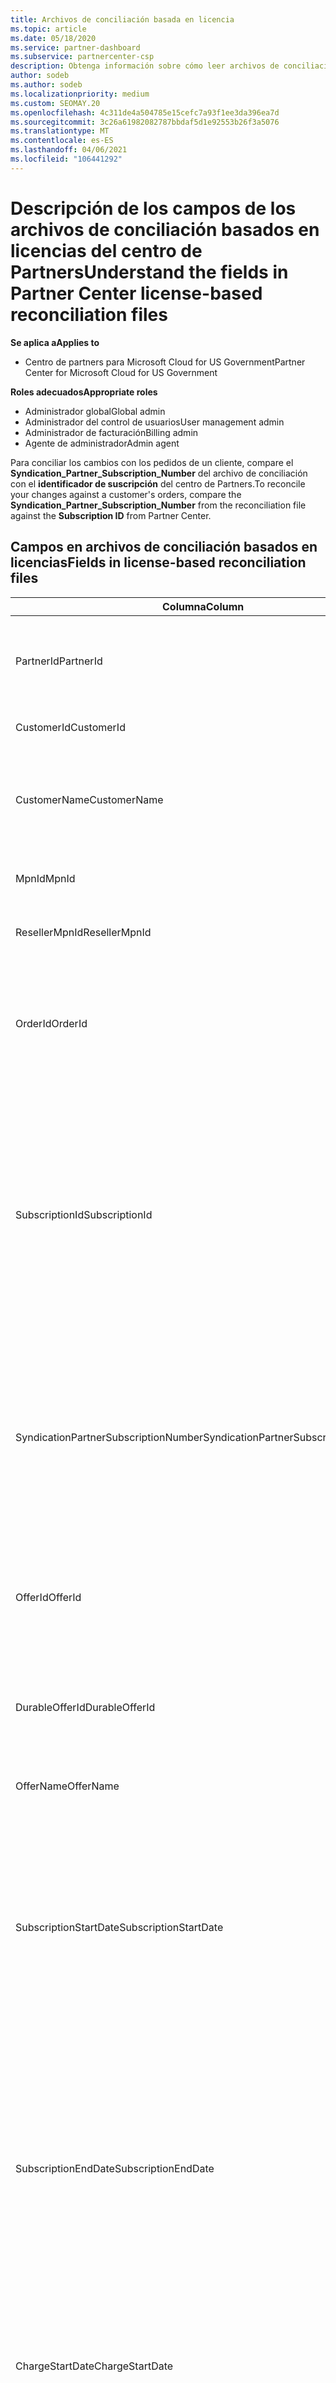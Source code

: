 ```yaml
---
title: Archivos de conciliación basada en licencia
ms.topic: article
ms.date: 05/18/2020
ms.service: partner-dashboard
ms.subservice: partnercenter-csp
description: Obtenga información sobre cómo leer archivos de conciliación basados en licencias en el centro de Partners. En este artículo se explica el significado de cada campo en el archivo de conciliación basado en licencias.
author: sodeb
ms.author: sodeb
ms.localizationpriority: medium
ms.custom: SEOMAY.20
ms.openlocfilehash: 4c311de4a504785e15cefc7a93f1ee3da396ea7d
ms.sourcegitcommit: 3c26a61982082787bbdaf5d1e92553b26f3a5076
ms.translationtype: MT
ms.contentlocale: es-ES
ms.lasthandoff: 04/06/2021
ms.locfileid: "106441292"
---
```

# <a name="understand-the-fields-in-partner-center-license-based-reconciliation-files"></a><span data-ttu-id="299ae-104">Descripción de los campos de los archivos de conciliación basados en licencias del centro de Partners</span><span class="sxs-lookup"><span data-stu-id="299ae-104">Understand the fields in Partner Center license-based reconciliation files</span></span>

<span data-ttu-id="299ae-105">**Se aplica a**</span><span class="sxs-lookup"><span data-stu-id="299ae-105">**Applies to**</span></span>

- <span data-ttu-id="299ae-106">Centro de partners para Microsoft Cloud for US Government</span><span class="sxs-lookup"><span data-stu-id="299ae-106">Partner Center for Microsoft Cloud for US Government</span></span>

<span data-ttu-id="299ae-107">**Roles adecuados**</span><span class="sxs-lookup"><span data-stu-id="299ae-107">**Appropriate roles**</span></span>

- <span data-ttu-id="299ae-108">Administrador global</span><span class="sxs-lookup"><span data-stu-id="299ae-108">Global admin</span></span>
- <span data-ttu-id="299ae-109">Administrador del control de usuarios</span><span class="sxs-lookup"><span data-stu-id="299ae-109">User management admin</span></span>
- <span data-ttu-id="299ae-110">Administrador de facturación</span><span class="sxs-lookup"><span data-stu-id="299ae-110">Billing admin</span></span>
- <span data-ttu-id="299ae-111">Agente de administrador</span><span class="sxs-lookup"><span data-stu-id="299ae-111">Admin agent</span></span>

<span data-ttu-id="299ae-112">Para conciliar los cambios con los pedidos de un cliente, compare el **Syndication_Partner_Subscription_Number** del archivo de conciliación con el **identificador de suscripción** del centro de Partners.</span><span class="sxs-lookup"><span data-stu-id="299ae-112">To reconcile your changes against a customer's orders, compare the **Syndication_Partner_Subscription_Number** from the reconciliation file against the **Subscription ID** from Partner Center.</span></span>

## <a name="fields-in-license-based-reconciliation-files"></a><span data-ttu-id="299ae-113">Campos en archivos de conciliación basados en licencias</span><span class="sxs-lookup"><span data-stu-id="299ae-113">Fields in license-based reconciliation files</span></span>

| <span data-ttu-id="299ae-114">Columna</span><span class="sxs-lookup"><span data-stu-id="299ae-114">Column</span></span> | <span data-ttu-id="299ae-115">Descripción</span><span class="sxs-lookup"><span data-stu-id="299ae-115">Description</span></span> | <span data-ttu-id="299ae-116">Valor de ejemplo</span><span class="sxs-lookup"><span data-stu-id="299ae-116">Sample value</span></span> |
| ------ | ----------- | ------------ |
| <span data-ttu-id="299ae-117">PartnerId</span><span class="sxs-lookup"><span data-stu-id="299ae-117">PartnerId</span></span> | <span data-ttu-id="299ae-118">Identificador único en formato GUID para una entidad de facturación específica.</span><span class="sxs-lookup"><span data-stu-id="299ae-118">Unique identifier in GUID format for a specific billing entity.</span></span> <span data-ttu-id="299ae-119">No es necesario para la reconciliación.</span><span class="sxs-lookup"><span data-stu-id="299ae-119">Not required for reconciliation.</span></span> <span data-ttu-id="299ae-120">Igual en todas las filas.</span><span class="sxs-lookup"><span data-stu-id="299ae-120">Same in all rows.</span></span> | <span data-ttu-id="299ae-121">*8ddd03642-test-test-test-46b58d356b4e*</span><span class="sxs-lookup"><span data-stu-id="299ae-121">*8ddd03642-test-test-test-46b58d356b4e*</span></span> |
| <span data-ttu-id="299ae-122">CustomerId</span><span class="sxs-lookup"><span data-stu-id="299ae-122">CustomerId</span></span> | <span data-ttu-id="299ae-123">Identificador único de Microsoft para el cliente en formato GUID.</span><span class="sxs-lookup"><span data-stu-id="299ae-123">Unique Microsoft identifier for the customer in GUID format.</span></span> | <span data-ttu-id="299ae-124">*12ABCD34-001A-BCD2-987C-3210ABCD5678*</span><span class="sxs-lookup"><span data-stu-id="299ae-124">*12ABCD34-001A-BCD2-987C-3210ABCD5678*</span></span> |
| <span data-ttu-id="299ae-125">CustomerName</span><span class="sxs-lookup"><span data-stu-id="299ae-125">CustomerName</span></span> | <span data-ttu-id="299ae-126">Nombre de la organización del cliente, según figura en el Centro de partners.</span><span class="sxs-lookup"><span data-stu-id="299ae-126">Customer's organization name, as reported in Partner Center.</span></span> <span data-ttu-id="299ae-127">*Campo muy importante para conciliar la factura con la información del sistema.*</span><span class="sxs-lookup"><span data-stu-id="299ae-127">*Very important field for reconciling the invoice with your system information.*</span></span> | <span data-ttu-id="299ae-128">*Cliente de prueba A*</span><span class="sxs-lookup"><span data-stu-id="299ae-128">*Test Customer A*</span></span> |
| <span data-ttu-id="299ae-129">MpnId</span><span class="sxs-lookup"><span data-stu-id="299ae-129">MpnId</span></span> | <span data-ttu-id="299ae-130">Identificador de MPN del asociado de CSP.</span><span class="sxs-lookup"><span data-stu-id="299ae-130">MPN identifier of the CSP partner.</span></span> <span data-ttu-id="299ae-131">Vea [Cómo elemento por asociado](use-the-reconciliation-files.md#itemize-reconciliation-files-by-partner).</span><span class="sxs-lookup"><span data-stu-id="299ae-131">See [how to itemize by partner](use-the-reconciliation-files.md#itemize-reconciliation-files-by-partner).</span></span> | <span data-ttu-id="299ae-132">*4390934*</span><span class="sxs-lookup"><span data-stu-id="299ae-132">*4390934*</span></span> |
| <span data-ttu-id="299ae-133">ResellerMpnId</span><span class="sxs-lookup"><span data-stu-id="299ae-133">ResellerMpnId</span></span> | <span data-ttu-id="299ae-134">Identificador de MPN del distribuidor de registro de la suscripción.</span><span class="sxs-lookup"><span data-stu-id="299ae-134">MPN identifier of the reseller of record for the subscription.</span></span>  |
| <span data-ttu-id="299ae-135">OrderId</span><span class="sxs-lookup"><span data-stu-id="299ae-135">OrderId</span></span> | <span data-ttu-id="299ae-136">Identificador único para un pedido en la plataforma de facturación de Microsoft.</span><span class="sxs-lookup"><span data-stu-id="299ae-136">Unique identifier for an order in the Microsoft billing platform.</span></span> <span data-ttu-id="299ae-137">Puede ser útil para identificar el orden al ponerse en contacto con el servicio de soporte técnico.</span><span class="sxs-lookup"><span data-stu-id="299ae-137">May be useful to identify the order when contacting support.</span></span> <span data-ttu-id="299ae-138">No se usa para la conciliación.</span><span class="sxs-lookup"><span data-stu-id="299ae-138">Not used for reconciliation.</span></span> | <span data-ttu-id="299ae-139">*566890604832738111*</span><span class="sxs-lookup"><span data-stu-id="299ae-139">*566890604832738111*</span></span> |
| <span data-ttu-id="299ae-140">SubscriptionId</span><span class="sxs-lookup"><span data-stu-id="299ae-140">SubscriptionId</span></span> | <span data-ttu-id="299ae-141">Identificador único para una suscripción en la plataforma de facturación de Microsoft.</span><span class="sxs-lookup"><span data-stu-id="299ae-141">Unique identifier for a subscription in the Microsoft billing platform.</span></span> <span data-ttu-id="299ae-142">Puede ser útil para identificar la suscripción al ponerse en contacto con el servicio de soporte técnico.</span><span class="sxs-lookup"><span data-stu-id="299ae-142">May be useful to identify the subscription when contacting support.</span></span> <span data-ttu-id="299ae-143">No se usa para la conciliación.</span><span class="sxs-lookup"><span data-stu-id="299ae-143">Not used for reconciliation.</span></span> <span data-ttu-id="299ae-144">*Este valor no es el mismo que el **identificador de suscripción** en la consola de administración de socios comerciales. Consulte **SyndicationPartnerSubscriptionNumber** en su lugar.*</span><span class="sxs-lookup"><span data-stu-id="299ae-144">*This value is not the same as the **Subscription ID** on the Partner Admin Console. Please see **SyndicationPartnerSubscriptionNumber** instead.*</span></span> | <span data-ttu-id="299ae-145">*usCBMgAAAAAAAAIA*</span><span class="sxs-lookup"><span data-stu-id="299ae-145">*usCBMgAAAAAAAAIA*</span></span> |
| <span data-ttu-id="299ae-146">SyndicationPartnerSubscriptionNumber</span><span class="sxs-lookup"><span data-stu-id="299ae-146">SyndicationPartnerSubscriptionNumber</span></span> | <span data-ttu-id="299ae-147">Identificador único de las suscripciones.</span><span class="sxs-lookup"><span data-stu-id="299ae-147">Unique identifier for subscriptions.</span></span> <span data-ttu-id="299ae-148">Un cliente puede tener varias suscripciones para el mismo plan.</span><span class="sxs-lookup"><span data-stu-id="299ae-148">A customer can have multiple subscriptions for the same plan.</span></span> <span data-ttu-id="299ae-149">Esta columna es importante para el análisis de archivos de conciliación.</span><span class="sxs-lookup"><span data-stu-id="299ae-149">This column is important for reconciliation file analysis.</span></span> <span data-ttu-id="299ae-150">Este campo se asigna al **identificador de suscripción** en la consola de administración de socios comerciales.</span><span class="sxs-lookup"><span data-stu-id="299ae-150">This field maps to the **Subscription ID** in the Partner Admin Console.</span></span> | <span data-ttu-id="299ae-151">*fb977ab5-test-test-test-24c8d9591708*</span><span class="sxs-lookup"><span data-stu-id="299ae-151">*fb977ab5-test-test-test-24c8d9591708*</span></span> |
| <span data-ttu-id="299ae-152">OfferId</span><span class="sxs-lookup"><span data-stu-id="299ae-152">OfferId</span></span> | <span data-ttu-id="299ae-153">Identificador único de la oferta.</span><span class="sxs-lookup"><span data-stu-id="299ae-153">Unique offer identifier.</span></span> <span data-ttu-id="299ae-154">Identificador de la oferta estándar, tal como se define en la lista de precios.</span><span class="sxs-lookup"><span data-stu-id="299ae-154">Standard offer identifier, as defined in the price list.</span></span> <span data-ttu-id="299ae-155">*Este valor no coincide con el identificador de la **oferta** de la lista de precios. Vea **DurableOfferID** en su lugar.*</span><span class="sxs-lookup"><span data-stu-id="299ae-155">*This value does not match **Offer ID** from the price list. See **DurableOfferID** instead.*</span></span> | <span data-ttu-id="299ae-156">*FE616D64-E9A8-40EF-843F-152E9BBEF3D1*</span><span class="sxs-lookup"><span data-stu-id="299ae-156">*FE616D64-E9A8-40EF-843F-152E9BBEF3D1*</span></span> |
| <span data-ttu-id="299ae-157">DurableOfferId</span><span class="sxs-lookup"><span data-stu-id="299ae-157">DurableOfferId</span></span> | <span data-ttu-id="299ae-158">Identificador único de la oferta durable, tal como se define en la lista de precios.</span><span class="sxs-lookup"><span data-stu-id="299ae-158">Unique durable offer identifier, as defined in the price list.</span></span> <span data-ttu-id="299ae-159">*Este valor coincide con el identificador de la **oferta** de la lista de precios.*</span><span class="sxs-lookup"><span data-stu-id="299ae-159">*This value matches the **Offer ID** from the price list.*</span></span> | <span data-ttu-id="299ae-160">*1017D7F3-6D7F-4BFA-BDD8-79BC8F104E0C*</span><span class="sxs-lookup"><span data-stu-id="299ae-160">*1017D7F3-6D7F-4BFA-BDD8-79BC8F104E0C*</span></span> |
| <span data-ttu-id="299ae-161">OfferName</span><span class="sxs-lookup"><span data-stu-id="299ae-161">OfferName</span></span> | <span data-ttu-id="299ae-162">Nombre de la oferta de servicio adquirida por el cliente, según se define en la lista de precios.</span><span class="sxs-lookup"><span data-stu-id="299ae-162">The name of the service offering purchased by the customer, as defined in the price list.</span></span> | <span data-ttu-id="299ae-163">*Microsoft Office 365 (Plan E3)*</span><span class="sxs-lookup"><span data-stu-id="299ae-163">*Microsoft Office 365 (Plan E3)*</span></span> |
| <span data-ttu-id="299ae-164">SubscriptionStartDate</span><span class="sxs-lookup"><span data-stu-id="299ae-164">SubscriptionStartDate</span></span> | <span data-ttu-id="299ae-165">Fecha de inicio de la suscripción.</span><span class="sxs-lookup"><span data-stu-id="299ae-165">The subscription start date.</span></span> <span data-ttu-id="299ae-166">La hora es siempre el principio del día, 00:00.</span><span class="sxs-lookup"><span data-stu-id="299ae-166">The time is always the beginning of the day, 0:00.</span></span> <span data-ttu-id="299ae-167">Este campo se establece en el día después de enviar el pedido.</span><span class="sxs-lookup"><span data-stu-id="299ae-167">This field is set to the day after the order was submitted.</span></span> <span data-ttu-id="299ae-168">Se usa con **SubscriptionEndDate** para determinar: Si el cliente sigue en el primer año de la suscripción, o si la suscripción se ha renovado durante el año siguiente.</span><span class="sxs-lookup"><span data-stu-id="299ae-168">Used with the **SubscriptionEndDate** to determine: if the customer is still within the first year of the subscription, or if the subscription has been renewed for the following year.</span></span> | <span data-ttu-id="299ae-169">*2/1/2019 0:00*</span><span class="sxs-lookup"><span data-stu-id="299ae-169">*2/1/2019 0:00*</span></span> |
| <span data-ttu-id="299ae-170">SubscriptionEndDate</span><span class="sxs-lookup"><span data-stu-id="299ae-170">SubscriptionEndDate</span></span> | <span data-ttu-id="299ae-171">Fecha de finalización de la suscripción.</span><span class="sxs-lookup"><span data-stu-id="299ae-171">The subscription end date.</span></span> <span data-ttu-id="299ae-172">La hora es siempre el principio del día, 00:00.</span><span class="sxs-lookup"><span data-stu-id="299ae-172">The time is always the beginning of the day, 0:00.</span></span> <span data-ttu-id="299ae-173">*12 meses más **x** días después de la fecha de inicio* para alinearse con la fecha de facturación del socio o *12 meses a partir de la fecha de renovación*.</span><span class="sxs-lookup"><span data-stu-id="299ae-173">Either *12 months plus **x** days after the start date* to align with the partner's billing date or *12 months from the renewal date*.</span></span> <span data-ttu-id="299ae-174">En el momento de la renovación, los precios se actualizan según la lista de precios actual.</span><span class="sxs-lookup"><span data-stu-id="299ae-174">At renewal, prices are updated to the current price list.</span></span> <span data-ttu-id="299ae-175">Es posible que se necesite una comunicación con el cliente antes de la renovación automatizada.</span><span class="sxs-lookup"><span data-stu-id="299ae-175">Customer communication may be required in advance of automated renewal.</span></span> | <span data-ttu-id="299ae-176">*2/1/2019 0:00*</span><span class="sxs-lookup"><span data-stu-id="299ae-176">*2/1/2019 0:00*</span></span> |
| <span data-ttu-id="299ae-177">ChargeStartDate</span><span class="sxs-lookup"><span data-stu-id="299ae-177">ChargeStartDate</span></span> | <span data-ttu-id="299ae-178">Día de inicio de los cargos.</span><span class="sxs-lookup"><span data-stu-id="299ae-178">Start day of the charges.</span></span> <span data-ttu-id="299ae-179">La hora es siempre el principio del día, 00:00.</span><span class="sxs-lookup"><span data-stu-id="299ae-179">The time is always the beginning of the day, 0:00.</span></span> <span data-ttu-id="299ae-180">Se usa para calcular los cargos diarios (cargos *prorrateados* ) cuando un cliente cambia los números de licencia.</span><span class="sxs-lookup"><span data-stu-id="299ae-180">Used to calculate daily charges (*pro rata* charges) when a customer changes license numbers.</span></span> | <span data-ttu-id="299ae-181">*2/1/2019 0:00*</span><span class="sxs-lookup"><span data-stu-id="299ae-181">*2/1/2019 0:00*</span></span> |
| <span data-ttu-id="299ae-182">ChargeEndDate</span><span class="sxs-lookup"><span data-stu-id="299ae-182">ChargeEndDate</span></span> | <span data-ttu-id="299ae-183">Día de finalización de los cargos.</span><span class="sxs-lookup"><span data-stu-id="299ae-183">End day of the charges.</span></span> <span data-ttu-id="299ae-184">La hora siempre corresponde al fin del día, 23:59.</span><span class="sxs-lookup"><span data-stu-id="299ae-184">The time is always the end of the day, 23:59.</span></span> <span data-ttu-id="299ae-185">Se usa para calcular los cargos diarios (cargos *prorrateados* ) cuando un cliente cambia los números de licencia.</span><span class="sxs-lookup"><span data-stu-id="299ae-185">Used to calculate daily charges (*pro rata* charges) when a customer changes license numbers.</span></span> | <span data-ttu-id="299ae-186">*2/28/2019 23:59*</span><span class="sxs-lookup"><span data-stu-id="299ae-186">*2/28/2019 23:59*</span></span> |
| <span data-ttu-id="299ae-187">ChargeType</span><span class="sxs-lookup"><span data-stu-id="299ae-187">ChargeType</span></span> | <span data-ttu-id="299ae-188">[Tipo de cargo](recon-file-charge-types.md) o ajuste.</span><span class="sxs-lookup"><span data-stu-id="299ae-188">The [type of charge](recon-file-charge-types.md) or adjustment.</span></span> | <span data-ttu-id="299ae-189">Consulte [tipos de cargos](recon-file-charge-types.md).</span><span class="sxs-lookup"><span data-stu-id="299ae-189">See [charge types](recon-file-charge-types.md).</span></span> |
| <span data-ttu-id="299ae-190">UnitPrice</span><span class="sxs-lookup"><span data-stu-id="299ae-190">UnitPrice</span></span> | <span data-ttu-id="299ae-191">Precio por licencia, tal como se publicó en la lista de precios en el momento de la compra.</span><span class="sxs-lookup"><span data-stu-id="299ae-191">Price per license, as published in the price list at the time of purchase.</span></span> <span data-ttu-id="299ae-192">Asegúrese de que coincide con la información almacenada en el sistema de facturación durante la conciliación.</span><span class="sxs-lookup"><span data-stu-id="299ae-192">Be sure this matches the information stored in your billing system during reconciliation.</span></span> | <span data-ttu-id="299ae-193">*6,82*</span><span class="sxs-lookup"><span data-stu-id="299ae-193">*6.82*</span></span> |
| <span data-ttu-id="299ae-194">Cantidad</span><span class="sxs-lookup"><span data-stu-id="299ae-194">Quantity</span></span> | <span data-ttu-id="299ae-195">Número de licencias.</span><span class="sxs-lookup"><span data-stu-id="299ae-195">Number of licenses.</span></span> <span data-ttu-id="299ae-196">Asegúrese de que coincide con la información almacenada en el sistema de facturación durante la conciliación.</span><span class="sxs-lookup"><span data-stu-id="299ae-196">Be sure this matches the information stored in your billing system during reconciliation.</span></span> | <span data-ttu-id="299ae-197">*2*</span><span class="sxs-lookup"><span data-stu-id="299ae-197">*2*</span></span> |
| <span data-ttu-id="299ae-198">Amount</span><span class="sxs-lookup"><span data-stu-id="299ae-198">Amount</span></span> | <span data-ttu-id="299ae-199">Total del precio para la cantidad.</span><span class="sxs-lookup"><span data-stu-id="299ae-199">Total of price for quantity.</span></span> <span data-ttu-id="299ae-200">Se usa para comprobar si el cálculo de cantidad coincide con la forma de calcular este valor para los clientes.</span><span class="sxs-lookup"><span data-stu-id="299ae-200">Used to check if the amount calculation matches how you calculate this value for your customers.</span></span> | <span data-ttu-id="299ae-201">*13.32*</span><span class="sxs-lookup"><span data-stu-id="299ae-201">*13.32*</span></span> |
| <span data-ttu-id="299ae-202">TotalOtherDiscount</span><span class="sxs-lookup"><span data-stu-id="299ae-202">TotalOtherDiscount</span></span> | <span data-ttu-id="299ae-203">Cantidad de descuento que se aplica a estos cargos.</span><span class="sxs-lookup"><span data-stu-id="299ae-203">Amount of discount applied to these charges.</span></span> <span data-ttu-id="299ae-204">Las licencias de producto incluidas en una competencia o en MAPS, o en nuevas suscripciones para un incentivo, también contendrán un importe de descuento en esta columna.</span><span class="sxs-lookup"><span data-stu-id="299ae-204">Product licenses included with a competency or MAPS, or new subscriptions eligible for an incentive, will also contain a discount amount in this column.</span></span> | <span data-ttu-id="299ae-205">*2,32*</span><span class="sxs-lookup"><span data-stu-id="299ae-205">*2.32*</span></span> |
| <span data-ttu-id="299ae-206">Subtotal</span><span class="sxs-lookup"><span data-stu-id="299ae-206">Subtotal</span></span> | <span data-ttu-id="299ae-207">Total sin impuestos.</span><span class="sxs-lookup"><span data-stu-id="299ae-207">Total before tax.</span></span> <span data-ttu-id="299ae-208">Comprueba si el subtotal coincide con el total esperado, en caso de que se trate de un descuento.</span><span class="sxs-lookup"><span data-stu-id="299ae-208">Checks if your subtotal matches your expected total, in case of a discount.</span></span> | <span data-ttu-id="299ae-209">*11*</span><span class="sxs-lookup"><span data-stu-id="299ae-209">*11*</span></span> |
| <span data-ttu-id="299ae-210">Impuesto</span><span class="sxs-lookup"><span data-stu-id="299ae-210">Tax</span></span> | <span data-ttu-id="299ae-211">Cargo del importe de los impuestos.</span><span class="sxs-lookup"><span data-stu-id="299ae-211">Tax amount charge.</span></span> <span data-ttu-id="299ae-212">En función de las reglas de impuestos y las circunstancias específicas de su mercado.</span><span class="sxs-lookup"><span data-stu-id="299ae-212">Based on your market's tax rules and specific circumstances.</span></span> | <span data-ttu-id="299ae-213">*0*</span><span class="sxs-lookup"><span data-stu-id="299ae-213">*0*</span></span> |
| <span data-ttu-id="299ae-214">TotalForCustomer</span><span class="sxs-lookup"><span data-stu-id="299ae-214">TotalForCustomer</span></span> | <span data-ttu-id="299ae-215">Total con impuestos.</span><span class="sxs-lookup"><span data-stu-id="299ae-215">Total after tax.</span></span> <span data-ttu-id="299ae-216">Comprueba si se cobran impuestos en la factura.</span><span class="sxs-lookup"><span data-stu-id="299ae-216">Checks if you are charged tax in the invoice.</span></span> | <span data-ttu-id="299ae-217">*11*</span><span class="sxs-lookup"><span data-stu-id="299ae-217">*11*</span></span> |
| <span data-ttu-id="299ae-218">Moneda</span><span class="sxs-lookup"><span data-stu-id="299ae-218">Currency</span></span> | <span data-ttu-id="299ae-219">Tipo de moneda.</span><span class="sxs-lookup"><span data-stu-id="299ae-219">Currency type.</span></span> <span data-ttu-id="299ae-220">Cada entidad de facturación tiene solo una moneda.</span><span class="sxs-lookup"><span data-stu-id="299ae-220">Each billing entity has only one currency.</span></span> <span data-ttu-id="299ae-221">Compruebe si coincide con la primera factura.</span><span class="sxs-lookup"><span data-stu-id="299ae-221">Check if it matches your first invoice.</span></span> <span data-ttu-id="299ae-222">Vuelva a comprobarlo después de las actualizaciones principales de la plataforma de facturación.</span><span class="sxs-lookup"><span data-stu-id="299ae-222">Check again after any major billing platform updates.</span></span> | <span data-ttu-id="299ae-223">*EUR*</span><span class="sxs-lookup"><span data-stu-id="299ae-223">*EUR*</span></span> |
| <span data-ttu-id="299ae-224">DomainName</span><span class="sxs-lookup"><span data-stu-id="299ae-224">DomainName</span></span> | <span data-ttu-id="299ae-225">Nombre de dominio del cliente.</span><span class="sxs-lookup"><span data-stu-id="299ae-225">Customer's domain name.</span></span> <span data-ttu-id="299ae-226">Este campo puede aparecer en blanco hasta el segundo ciclo de facturación.</span><span class="sxs-lookup"><span data-stu-id="299ae-226">This field may appear blank until the second billing cycle.</span></span> <span data-ttu-id="299ae-227">*No utilice este campo como identificador único para el cliente. El cliente o asociado puede actualizar el personal o el dominio predeterminado a través del portal de Office 365.*</span><span class="sxs-lookup"><span data-stu-id="299ae-227">*Don't use this field as a unique identifier for the customer. The customer/partner can update the vanity or default domain through the  Office 365 portal.*</span></span> | <span data-ttu-id="299ae-228">*ejemplo.onmicrosoft.com*</span><span class="sxs-lookup"><span data-stu-id="299ae-228">*example.onmicrosoft.com*</span></span> |
| <span data-ttu-id="299ae-229">SubscriptionName</span><span class="sxs-lookup"><span data-stu-id="299ae-229">SubscriptionName</span></span> | <span data-ttu-id="299ae-230">Sobrenombre de la suscripción.</span><span class="sxs-lookup"><span data-stu-id="299ae-230">Subscription nickname.</span></span> <span data-ttu-id="299ae-231">Si no se especifica ningún alias, el centro de Partners usa **nombredeoferta**.</span><span class="sxs-lookup"><span data-stu-id="299ae-231">If no nickname is specified, Partner Center uses the **OfferName**.</span></span> | <span data-ttu-id="299ae-232">*PROYECTO EN LÍNEA*</span><span class="sxs-lookup"><span data-stu-id="299ae-232">*PROJECT ONLINE*</span></span> |
| <span data-ttu-id="299ae-233">SubscriptionDescription</span><span class="sxs-lookup"><span data-stu-id="299ae-233">SubscriptionDescription</span></span> | <span data-ttu-id="299ae-234">Nombre de la oferta de servicio adquirida por el cliente, según se define en la lista de precios.</span><span class="sxs-lookup"><span data-stu-id="299ae-234">The name of the service offering purchased by the customer, as defined in the price list.</span></span> <span data-ttu-id="299ae-235">(Este campo es idéntico a **nombredeoferta**).</span><span class="sxs-lookup"><span data-stu-id="299ae-235">(This is an identical field to **OfferName**.)</span></span> | <span data-ttu-id="299ae-236">*PROJECT ONLINE PREMIUM SIN CLIENTE DE PROJECT*</span><span class="sxs-lookup"><span data-stu-id="299ae-236">*PROJECT ONLINE PREMIUM WITHOUT PROJECT CLIENT*</span></span> |
| <span data-ttu-id="299ae-237">BillingCycleType</span><span class="sxs-lookup"><span data-stu-id="299ae-237">BillingCycleType</span></span> | <span data-ttu-id="299ae-238">Frecuencia de facturación única.</span><span class="sxs-lookup"><span data-stu-id="299ae-238">One-time billing frequency.</span></span>| <span data-ttu-id="299ae-239">*Mensual*</span><span class="sxs-lookup"><span data-stu-id="299ae-239">*Monthly*</span></span> |